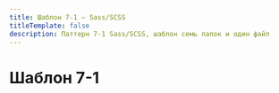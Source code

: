 ```yaml
---
title: Шаблон 7-1 — Sass/SCSS
titleTemplate: false
description: Паттерн 7-1 Sass/SCSS, шаблон семь папок и один файл
---
```


# Шаблон 7-1

